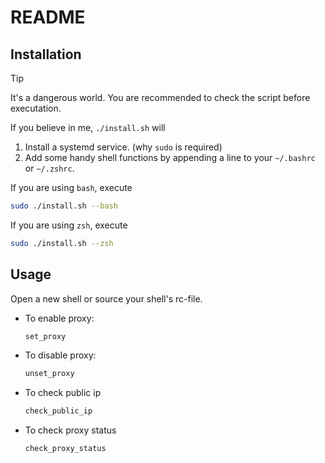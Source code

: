 # README

## Installation

> [!TIP]
> It's a dangerous world. You are recommended to check the script before executation.
>
> If you believe in me, `./install.sh` will
> 1. Install a systemd service. (why `sudo` is required)
> 2. Add some handy shell functions by appending a line to your `~/.bashrc` or `~/.zshrc`. 

If you are using `bash`, execute

```sh
sudo ./install.sh --bash
```

If you are using `zsh`, execute

```sh
sudo ./install.sh --zsh
```

## Usage

Open a new shell or source your shell's rc-file.

- To enable proxy:
    ```sh
    set_proxy
    ```
- To disable proxy:
    ```sh
    unset_proxy
    ````
- To check public ip
    ```sh
    check_public_ip
    ```
- To check proxy status
    ```sh
    check_proxy_status
    ```
